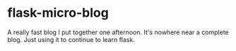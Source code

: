flask-micro-blog
================

A really fast blog I put together one afternoon. It's nowhere near a complete blog. Just using it to continue to learn flask.
